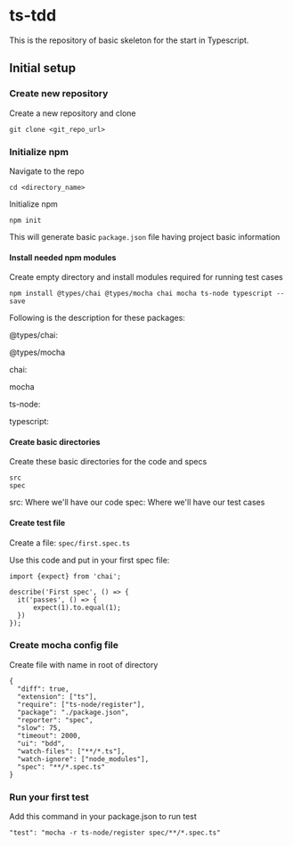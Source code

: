 # ts-tdd

This is the repository of basic skeleton for the start in Typescript.


## Initial setup

### Create new repository

Create a new repository and clone  

```
git clone <git_repo_url>
```

### Initialize npm

Navigate to the repo

```
cd <directory_name>
```

Initialize npm

```
npm init
```

This will generate basic `package.json` file having project basic information

#### Install needed npm modules

Create empty directory and install modules required for running test cases

```
npm install @types/chai @types/mocha chai mocha ts-node typescript --save
```

Following is the description for these packages:


@types/chai: 

@types/mocha

chai:

mocha

ts-node:

typescript:


#### Create basic directories

Create these basic directories for the code and specs

```
src
spec
```

src: Where we'll have our code
spec: Where we'll have our test cases

#### Create test file

Create a file: `spec/first.spec.ts`

Use this code and put in your first spec file:


```
import {expect} from 'chai';

describe('First spec', () => {
  it('passes', () => {
      expect(1).to.equal(1);
  })
});

```

### Create mocha config file

Create file with name in root of directory

```
{
  "diff": true,
  "extension": ["ts"],
  "require": ["ts-node/register"],
  "package": "./package.json",
  "reporter": "spec",
  "slow": 75,
  "timeout": 2000,
  "ui": "bdd",
  "watch-files": ["**/*.ts"],
  "watch-ignore": ["node_modules"],
  "spec": "**/*.spec.ts"
}

```


### Run your first test


Add this command in your package.json to run test

```
"test": "mocha -r ts-node/register spec/**/*.spec.ts"
```

